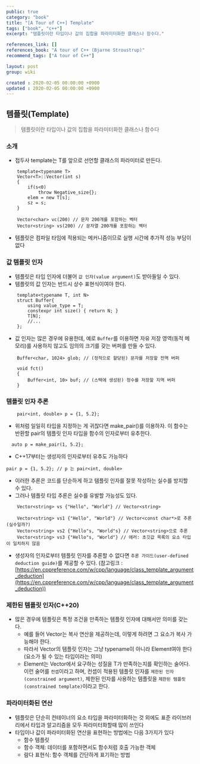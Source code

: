 ```yaml
---
public: true
category: "book"
title: "[A Tour of C++] Template"
tags: ["book", "c++"]
excerpt: "템플릿이란 타입이나 값의 집합을 파라미터화한 클래스나 함수다."

references_link: []
references_book: "A tour of C++ (Bjarne Stroustrup)"
recommend_tags: ["A tour of C++"]

layout: post
group: wiki

created : 2020-02-05 00:00:00 +0900
updated : 2020-02-05 00:00:00 +0900
---
```


## 템플릿(Template)

> 템플릿이란 타입이나 값의 집합을 파라미터화한 클래스나 함수다

### 소개

- 접두사 template<typename T>는 T를 앞으로 선언할 클래스의 파라미터로 만든다.
```
    template<typename T>
    Vector<T>::Vector(int s)
    {
    	if(s<0)
    		throw Negative_size{};
    	elem = new T[s];
    	sz = s;
    }

    Vector<char> vc(200) // 문자 200개를 포함하는 벡터
    Vector<string> vs(200) // 문자열 200개를 포함하는 벡터
```
- 템플릿은 컴파일 타임에 적용되는 메커니즘이므로 실행 시간에 추가적 성능 부담이 없다

### 값 템플릿 인자


- 템플릿은 타입 인자에 더불어 `값 인자(value argument)`도 받아들일 수 있다.
- 템플릿의 값 인자는 반드시 상수 표현식이여야 한다.
```
    template<typename T, int N>
    struct Buffer{
    	using value_type = T;
    	constexpr int size() { return N; }
    	T[N];
    	//...
    };
```
- 값 인자는 많은 경우에 유용한데, 예로 `Buffer`를 이용하면 자유 저장 영역(동적 메모리)를 사용하지 않고도 임의의 크기를 갖는 버퍼를 만들 수 있다.
```
    Buffer<char, 1024> glob; // (정적으로 할당된) 문자를 저장할 전역 버퍼
    
    void fct()
    {
    	Buffer<int, 10> buf; // (스택에 생성된) 정수를 저장할 지역 버퍼
    }
```
### 템플릿 인자 추론

```
    pair<int, double> p = {1, 5.2};
```
- 위처럼 일일히 타입을 지정하는 게 귀찮다면 make_pair()를 이용하자. 이 함수는 반환할 pair의 템플릿 인자 타입을 함수의 인자로부터 유추한다.
```
  auto p = make_pair(1, 5.2};
```
- C++17부터는 생성자의 인자로부터 유추도 가능하다
```
pair p = {1, 5.2}; // p 는 pair<int, double>
```
- 이러한 추론은 코드를 단순하게 하고 템플릿 인자를 잘못 작성하는 실수를 방지할 수 있다.
- 그러나 템플릿 타입 추론은 실수를 유발할 가능성도 있다.
```
    Vector<string> vs {"Hello", "World"} // Vector<string>
    
    Vector<string> vs1 {"Hello", "World"} // Vector<const char*>로 추론 (실수일까?)
    Vector<string> vs2 {"Hello"s, "World"s} // Vector<string>으로 추론
    Vector<string> vs3 {"Hello"s, "World"} // 에러: 초깃값 목록의 요소 타입이 일치하지 않음
```
- 생성자의 인자로부터 템플릿 인자를 추론할 수 없다면 `추론 가이드(user-defined deduction guide)`를 제공할 수 있다. (참고링크 : [https://en.cppreference.com/w/cpp/language/class_template_argument_deduction](https://en.cppreference.com/w/cpp/language/class_template_argument_deduction))

### 제한된 템플릿 인자(C++20)

- 많은 경우에 템플릿은 특정 조건을 만족하는 템플릿 인자에 대해서만 의미를 갖는다.
    - 예를 들어 Vector는 복사 연산을 제공하는데, 이렇게 하려면 그 요소가 복사 가능해야 한다.
    - 따라서 Vector의 템플릿 인자는 그냥 typename이 아니라 Element여야 한다(요소가 될 수 있는 타입이라는 의미)
    - Element는 Vector에서 요구하는 성질을 T가 만족하는지를 확인하는 술어다. 이런 술어를 `컨셉`이라고 하며, 컨셉이 적용된 템플릿 인자를 `제한된 인자(constrained argument)`, 제한된 인자를 사용하는 템플릿을 `제한된 템플릿(constrained template)`이라고 한다.

### 파라미터화된 연산

- 템플릿은 단순히 컨테이너의 요소 타입을 파라미터화하는 것 외에도 표준 라이브러리에서 타입과 알고리즘을 모두 파라미터화할때 많이 쓰인다
- 타입이나 값이 파라미터화된 연산을 표현하는 방법에는 다음 3가지가 있다
    - 함수 템플릿
    - 함수 객체: 데이터를 포함하면서도 함수처럼 호출 가능한 객체
    - 람다 표현식: 함수 객체를 간단하게 표기하는 방법
